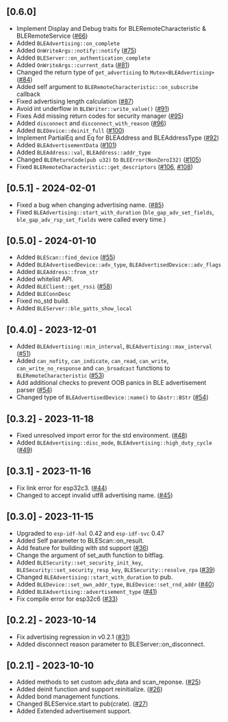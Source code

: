 ## [0.6.0]
- Implement Display and Debug traits for BLERemoteCharacteristic & BLERemoteService ([#66](https://github.com/taks/esp32-nimble/pull/66))
- Added `BLEAdvertising::on_complete`
- Added `OnWriteArgs::notify::notify` ([#75](https::/github.com/taks/esp32-nimble/pull/75))
- Added `BLEServer::on_authentication_complete`
- Added `OnWriteArgs::current_data` ([#81](https::/github.com/taks/esp32-nimble/pull/81))
- Changed the return type of `get_advertising` to `Mutex<BLEAdvertising>` ([#84](https::/github.com/taks/esp32-nimble/pull/84))
- Added self argument to `BLERemoteCharacteristic::on_subscribe` callback
- Fixed advertising length calculation ([#87](https::/github.com/taks/esp32-nimble/pull/87))
- Avoid int underflow in `BLEWriter::write_value()` ([#91](https::/github.com/taks/esp32-nimble/pull/91))
- Fixes Add missing return codes for security manager ([#95](https::/github.com/taks/esp32-nimble/pull/95))
- Added `disconnect` and `disconnect_with_reason` ([#96](https::/github.com/taks/esp32-nimble/pull/96))
- Added `BLEDevice::deinit_full` ([#100](https::/github.com/taks/esp32-nimble/pull/100))
- Implement PartialEq and Eq for BLEAddress and BLEAddressType ([#92](https::/github.com/taks/esp32-nimble/pull/92))
- Added `BLEAdvertisementData` ([#101](https::/github.com/taks/esp32-nimble/pull/101))
- Added `BLEAddress::val`, `BLEAddress::addr_type`
- Changed `BLEReturnCode(pub u32)` to `BLEError(NonZeroI32)` ([#105](https::/github.com/taks/esp32-nimble/pull/105))
- Fixed `BLERemoteCharacteristic::get_descriptors` ([#106](https::/github.com/taks/esp32-nimble/pull/106), [#108](https::/github.com/taks/esp32-nimble/pull/108))

## [0.5.1] - 2024-02-01
- Fixed a bug when changing advertising name. ([#85](https::/github.com/taks/esp32-nimble/pull/85))
- Fixed `BLEAdvertising::start_with_duration`
  (`ble_gap_adv_set_fields`, `ble_gap_adv_rsp_set_fields` were called every time.)

## [0.5.0] - 2024-01-10
- Added `BLEScan::find_device` ([#55](https::/github.com/taks/esp32-nimble/pull/55))
- Added `BLEAdvertisedDevice::adv_type`, `BLEAdvertisedDevice::adv_flags`
- Added `BLEAddress::from_str`
- Added whitelist API.
- Added `BLEClient::get_rssi` ([#58](https::/github.com/taks/esp32-nimble/pull/58))
- Added `BLEConnDesc`
- Fixed no_std build.
- Added `BLEServer::ble_gatts_show_local`

## [0.4.0] - 2023-12-01
- Added `BLEAdvertising::min_interval`, `BLEAdvertising::max_interval` ([#51](https::/github.com/taks/esp32-nimble/pull/51))
- Added `can_nofity`, `can_indicate`, `can_read`, `can_write`, `can_write_no_response` and `can_broadcast` functions to `BLERemoteCharacteristic` ([#53](https::/github.com/taks/esp32-nimble/pull/53))
- Add additional checks to prevent OOB panics in BLE advertisement parser ([#54](https::/github.com/taks/esp32-nimble/pull/54))
- Changed type of `BLEAdvertisedDevice::name()` to `&bstr::BStr` ([#54](https::/github.com/taks/esp32-nimble/pull/54))

## [0.3.2] - 2023-11-18
- Fixed unresolved import error for the std environment. ([#48](https://github.com/taks/esp32-nimble/pull/48))
- Added `BLEAdvertising::disc_mode`, `BLEAdvertising::high_duty_cycle` ([#49](https://github.com/taks/esp32-nimble/pull/49))

## [0.3.1] - 2023-11-16
- Fix link error for esp32c3. ([#44](https://github.com/taks/esp32-nimble/pull/44))
- Changed to accept invalid utf8 advertising name. ([#45](https://github.com/taks/esp32-nimble/pull/45))

## [0.3.0] - 2023-11-15
- Upgraded to `esp-idf-hal` 0.42 and `esp-idf-svc` 0.47
- Added Self parameter to BLEScan::on_result.
- Add feature for building with std support ([#36](https://github.com/taks/esp32-nimble/pull/36))
- Change the argument of set_auth function to bitflag.
- Added `BLESecurity::set_security_init_key`, `BLESecurity::set_security_resp_key`, `BLESecurity::resolve_rpa` ([#39](https://github.com/taks/esp32-nimble/pull/39))
- Changed `BLEAdvertising::start_with_duration` to pub.
- Added `BLEDevice::set_own_addr_type`, `BLEDevice::set_rnd_addr` ([#40](https://github.com/taks/esp32-nimble/pull/40))
- Added `BLEAdvertising::advertisement_type` ([#41](https://github.com/taks/esp32-nimble/pull/41))
- Fix compile error for esp32c6 ([#33](https://github.com/taks/esp32-nimble/pull/33))

## [0.2.2] - 2023-10-14
- Fix advertising regression in v0.2.1 ([#31](https://github.com/taks/esp32-nimble/pull/31))
- Added disconnect reason parameter to BLEServer::on_disconnect.

## [0.2.1] - 2023-10-10
- Added methods to set custom adv_data and scan_reponse. ([#25](https://github.com/taks/esp32-nimble/pull/25))
- Added deinit function and support reinitialize. ([#26](https://github.com/taks/esp32-nimble/pull/26))
- Added bond management functions.
- Changed BLEService.start to pub(crate). ([#27](https://github.com/taks/esp32-nimble/pull/27))
- Added Extended advertisement support.
